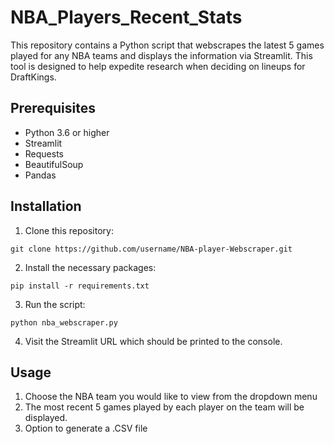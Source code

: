 # NBA_Players_Recent_Stats

This repository contains a Python script that webscrapes the latest 5 games played for any NBA teams and displays the information via Streamlit.
This tool is designed to help expedite research when deciding on lineups for DraftKings.

## Prerequisites

- Python 3.6 or higher
- Streamlit
- Requests
- BeautifulSoup
- Pandas

## Installation

1. Clone this repository:

```
git clone https://github.com/username/NBA-player-Webscraper.git
```

2. Install the necessary packages:

```
pip install -r requirements.txt
```

3. Run the script:

```
python nba_webscraper.py
```

4. Visit the Streamlit URL which should be printed to the console.

## Usage

1. Choose the NBA team you would like to view from the dropdown menu
2. The most recent 5 games played by each player on the team will be displayed.
3. Option to generate a .CSV file

